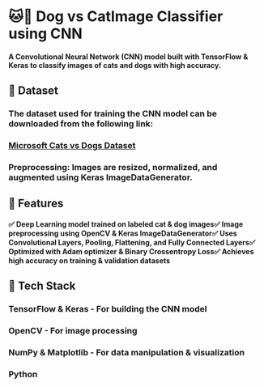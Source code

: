 # 🐱🐶 Dog vs CatImage Classifier using CNN

#### A Convolutional Neural Network (CNN) model built with TensorFlow & Keras to classify images of cats and dogs with high accuracy.

## 📂 Dataset

### The dataset used for training the CNN model can be downloaded from the following link:

### [Microsoft Cats vs Dogs Dataset](https://download.microsoft.com/download/3/e/1/3e1c3f21-ecdb-4869-8368-6deba77b919f/kagglecatsanddogs_5340.zip)

### Preprocessing: Images are resized, normalized, and augmented using Keras ImageDataGenerator.

## 🚀 Features

#### ✅ Deep Learning model trained on labeled cat & dog images✅ Image preprocessing using OpenCV & Keras ImageDataGenerator✅ Uses Convolutional Layers, Pooling, Flattening, and Fully Connected Layers✅ Optimized with Adam optimizer & Binary Crossentropy Loss✅ Achieves high accuracy on training & validation datasets

## 🔧 Tech Stack

### TensorFlow & Keras - For building the CNN model

### OpenCV - For image processing

### NumPy & Matplotlib - For data manipulation & visualization

### Python

